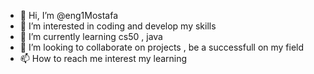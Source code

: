 - 👋 Hi, I’m @eng1Mostafa
- 👀 I’m interested in coding and develop my skills
- 🌱 I’m currently learning cs50 , java
- 💞️ I’m looking to collaborate on projects , be a successfull on my field
- 📫 How to reach me interest my learning

<!---
eng1Mostafa/eng1Mostafa is a ✨ special ✨ repository because its `README.md` (this file) appears on your GitHub profile.
You can click the Preview link to take a look at your changes.
--->
